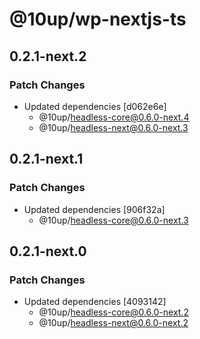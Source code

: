 # @10up/wp-nextjs-ts

## 0.2.1-next.2

### Patch Changes

- Updated dependencies [d062e6e]
  - @10up/headless-core@0.6.0-next.4
  - @10up/headless-next@0.6.0-next.3

## 0.2.1-next.1

### Patch Changes

- Updated dependencies [906f32a]
  - @10up/headless-core@0.6.0-next.3

## 0.2.1-next.0

### Patch Changes

- Updated dependencies [4093142]
  - @10up/headless-core@0.6.0-next.2
  - @10up/headless-next@0.6.0-next.2

